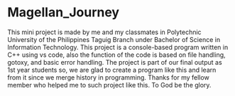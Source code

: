 # Magellan_Journey

This mini project is made by me and my classmates in Polytechnic University of the Philippines Taguig Branch under Bachelor of Science in Information Technology.
This project is a console-based program written in C++ using vs code, also the function of the code is based on file handling, gotoxy, and basic error handling.
The project is part of our final output as 1st year students so, we are glad to create a program like this and learn from it since we merge history in programming.
Thanks for my fellow member who helped me to such project like this. To God be the glory.
